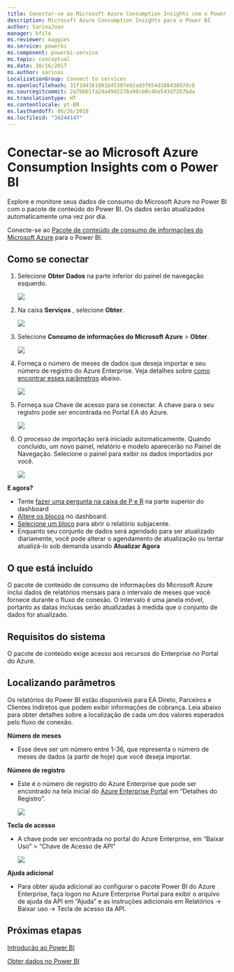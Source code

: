 ```yaml
---
title: Conectar-se ao Microsoft Azure Consumption Insights com o Power BI
description: Microsoft Azure Consumption Insights para o Power BI
author: SarinaJoan
manager: kfile
ms.reviewer: maggies
ms.service: powerbi
ms.component: powerbi-service
ms.topic: conceptual
ms.date: 10/16/2017
ms.author: sarinas
LocalizationGroup: Connect to services
ms.openlocfilehash: 31f1d4161801b45307e92ad3f654d30843897dc8
ms.sourcegitcommit: 2a7bbb1fa24a49d2278a90cb0c4be543d7267bda
ms.translationtype: HT
ms.contentlocale: pt-BR
ms.lasthandoff: 06/26/2018
ms.locfileid: "34244147"
---
```

# <a name="connect-to-microsoft-azure-consumption-insights-with-power-bi"></a>Conectar-se ao Microsoft Azure Consumption Insights com o Power BI
Explore e monitore seus dados de consumo do Microsoft Azure no Power BI com o pacote de conteúdo do Power BI. Os dados serão atualizados automaticamente uma vez por dia.

Conecte-se ao [Pacote de conteúdo de consumo de informações do Microsoft Azure](https://app.powerbi.com/getdata/services/azureconsumption) para o Power BI.

## <a name="how-to-connect"></a>Como se conectar
1. Selecione **Obter Dados** na parte inferior do painel de navegação esquerdo.
   
    ![](media/service-connect-to-azure-consumption-insights/getdata.png)
2. Na caixa **Serviços** , selecione **Obter**.
   
   ![](media/service-connect-to-azure-consumption-insights/services.png)
3. Selecione **Consumo de informações do Microsoft Azure** \> **Obter**. 
   
   ![](media/service-connect-to-azure-consumption-insights/mazureconsumption.png)
4. Forneça o número de meses de dados que deseja importar e seu número de registro do Azure Enterprise. Veja detalhes sobre [como encontrar esses parâmetros](#FindingParams) abaixo.
   
    ![](media/service-connect-to-azure-consumption-insights/azureconsumptionparams.png)
5. Forneça sua Chave de acesso para se conectar. A chave para o seu registro pode ser encontrada no Portal EA do Azure. 
   
    ![](media/service-connect-to-azure-consumption-insights/msazureconsumptioncreds.png)
6. O processo de importação será iniciado automaticamente. Quando concluído, um novo painel, relatório e modelo aparecerão no Painel de Navegação. Selecione o painel para exibir os dados importados por você.
   
   ![](media/service-connect-to-azure-consumption-insights/msazureconsumptiondashboard.png)

**E agora?**

* Tente [fazer uma pergunta na caixa de P e R](power-bi-q-and-a.md) na parte superior do dashboard
* [Altere os blocos](service-dashboard-edit-tile.md) no dashboard.
* [Selecione um bloco](service-dashboard-tiles.md) para abrir o relatório subjacente.
* Enquanto seu conjunto de dados será agendado para ser atualizado diariamente, você pode alterar o agendamento de atualização ou tentar atualizá-lo sob demanda usando **Atualizar Agora**

## <a name="whats-included"></a>O que está incluído
O pacote de conteúdo de consumo de informações do Microsoft Azure inclui dados de relatórios mensais para o intervalo de meses que você fornece durante o fluxo de conexão. O intervalo é uma janela móvel, portanto as datas inclusas serão atualizadas à medida que o conjunto de dados for atualizado.

## <a name="system-requirements"></a>Requisitos do sistema
O pacote de conteúdo exige acesso aos recursos do Enterprise no Portal do Azure. 

<a name="FindingParams"></a>

## <a name="finding-parameters"></a>Localizando parâmetros
Os relatórios do Power BI estão disponíveis para EA Direto, Parceiros e Clientes Indiretos que podem exibir informações de cobrança. Leia abaixo para obter detalhes sobre a localização de cada um dos valores esperados pelo fluxo de conexão.

**Número de meses**

* Esse deve ser um número entre 1-36, que representa o número de meses de dados (a partir de hoje) que você deseja importar.

**Número de registro**

* Este é o número de registro do Azure Enterprise que pode ser encontrado na tela inicial do [Azure Enterprise Portal](https://ea.azure.com/) em “Detalhes do Registro”.
  
    ![](media/service-connect-to-azure-consumption-insights/params2.png)

**Tecla de acesso**

* A chave pode ser encontrada no portal do Azure Enterprise, em “Baixar Uso” > “Chave de Acesso de API”
  
    ![](media/service-connect-to-azure-consumption-insights/creds2.png)

**Ajuda adicional**

* Para obter ajuda adicional ao configurar o pacote Power BI do Azure Enterprise, faça logon no Azure Enterprise Portal para exibir o arquivo de ajuda da API em “Ajuda” e as instruções adicionais em Relatórios -> Baixar uso -> Tecla de acesso da API. 

## <a name="next-steps"></a>Próximas etapas
[Introdução ao Power BI](service-get-started.md)

[Obter dados no Power BI](service-get-data.md)

